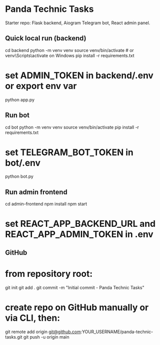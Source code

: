 # Panda Technic Tasks

Starter repo: Flask backend, Aiogram Telegram bot, React admin panel.

## Quick local run (backend)
cd backend
python -m venv venv
source venv/bin/activate   # or venv\Scripts\activate on Windows
pip install -r requirements.txt
# set ADMIN_TOKEN in backend/.env or export env var
python app.py

## Run bot
cd bot
python -m venv venv
source venv/bin/activate
pip install -r requirements.txt
# set TELEGRAM_BOT_TOKEN in bot/.env
python bot.py

## Run admin frontend
cd admin-frontend
npm install
npm start
# set REACT_APP_BACKEND_URL and REACT_APP_ADMIN_TOKEN in .env

## GitHub
# from repository root:
git init
git add .
git commit -m "Initial commit - Panda Technic Tasks"
# create repo on GitHub manually or via CLI, then:
git remote add origin git@github.com:YOUR_USERNAME/panda-technic-tasks.git
git push -u origin main
